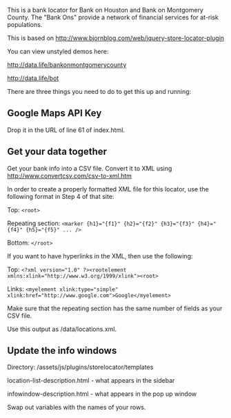 This is a bank locator for Bank on Houston and Bank on Montgomery County. The "Bank Ons" provide a network of financial services for at-risk populations.

This is based on http://www.bjornblog.com/web/jquery-store-locator-plugin

You can view unstyled demos here:

http://data.life/bankonmontgomerycounty

http://data.life/bot

There are three things you need to do to get this up and running:

## Google Maps API Key

Drop it in the URL of line 61 of index.html.

## Get your data together

Get your bank info into a CSV file. Convert it to XML using http://www.convertcsv.com/csv-to-xml.htm

In order to create a properly formatted XML file for this locator, use the following format in Step 4 of that site:

Top:
`<root>`

Repeating section:
`<marker {h1}="{f1}" {h2}="{f2}" {h3}="{f3}" {h4}="{f4}" {h5}="{f5}" ... />`

Bottom:
`</root>`

If you want to have hyperlinks in the XML, then use the following:

Top:
`<?xml version="1.0" ?><rootelement xmlns:xlink="http://www.w3.org/1999/xlink"><root>`

Links:
`<myelement xlink:type="simple" xlink:href="http://www.google.com">Google</myelement>`

Make sure that the repeating section has the same number of fields as your CSV file. 

Use this output as /data/locations.xml.

## Update the info windows

Directory: /assets/js/plugins/storelocator/templates 

location-list-description.html - what appears in the sidebar

infowindow-description.html - what appears in the pop up window

Swap out variables with the names of your rows.